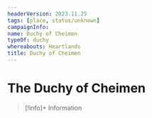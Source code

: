 ```yaml
---
headerVersion: 2023.11.25
tags: [place, status/unknown]
campaignInfo:
name: Duchy of Cheimen
typeOf: duchy
whereabouts: Heartlands
title: Duchy of Cheimen
---
```

# The Duchy of Cheimen
>[!info]+ Information
> 
>> 




